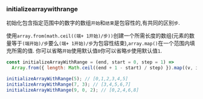 ### initializearraywithrange

初始化包含指定范围中的数字的数组`开始`和`结束`是包容性的,有共同的区别`步`. 

使用`array.from(math.ceil((端+ 1开始)/步))`创建一个所需长度的数组(元素的数量等于`(端开始)/步`要么`(端+ 1开始)/步`为包容性结束),`array.map()`在一个范围内填充所需的值. 你可以省略`开始`使用默认值`0`你可以省略`步`使用默认值`1`. 

```js
const initializeArrayWithRange = (end, start = 0, step = 1) =>
  Array.from({ length: Math.ceil((end + 1 - start) / step) }).map((v, i) => i * step + start);
```

```js
initializeArrayWithRange(5); // [0,1,2,3,4,5]
initializeArrayWithRange(7, 3); // [3,4,5,6,7]
initializeArrayWithRange(9, 0, 2); // [0,2,4,6,8]
```